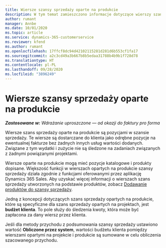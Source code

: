 ```yaml
---
title: Wiersze szansy sprzedaży oparte na produkcie
description: W tym temat zamieszczono informacje dotyczące wierszy szansy sprzedaży opartych na produkcie w Project Operations.
author: rumant
manager: Annbe
ms.date: 10/01/2020
ms.topic: article
ms.service: dynamics-365-customerservice
ms.reviewer: kfend
ms.author: rumant
ms.openlocfilehash: 17ffcf8dc94d42102115281d281d6b553cf1fa17
ms.sourcegitcommit: a2c3cd49a3b667b8b5edaa31788b4b9b1f728d78
ms.translationtype: HT
ms.contentlocale: pl-PL
ms.lasthandoff: 09/28/2020
ms.locfileid: "3896249"
---
```

# <a name="product-based-opportunity-lines"></a>Wiersze szansy sprzedaży oparte na produkcie

_**Zastosowane w:** Wdrażanie uproszczone — od okazji do faktury pro forma_

Wiersze szans sprzedaży oparte na produkcie są pozycjami w szansie sprzedaży. Te wiersze są dostarczane do klienta jako odrębne pozycje na ewentualnej fakturze bez żadnych innych usług wartości dodanych. Związane z tym wydatki i zużycie nie są śledzone na zadaniach związanych z żadnymi powiązanymi projektami.

Wiersze oparte na produkcie mogą mieć pozycje katalogowe i produkty dopisane. Większość funkcji w wierszach opartych na produkcie szansy sprzedaży działa zgodnie z funkcjami oferowanymi przez aplikację Dynamics 365 Sales. Aby uzyskać więcej informacji o wierszach szans sprzedaży utworzonych na podstawie produktów, zobacz [Dodawanie produktów do szansy sprzedaży](https://docs.microsoft.com/dynamics365/sales-enterprise/add-products-opportunity).

Jedną z koncepcji dotyczących szans sprzedaży opartych na produkcie, które są specyficzne dla szans sprzedaży opartych na projektach, jest **budżet klienta**. To pole służy do śledzenia kwoty, która może być zapłacona za dany wiersz przez klienta.

Jeśli dla metody przychodu z podsumowania szansy sprzedaży ustawiono wartość **Obliczone przez system**, wartości budżetu klienta pomiędzy wierszami opartymi na projekcie i produkcie są sumowane w celu obliczenia szacowanego przychodu.
